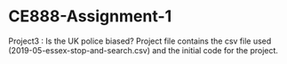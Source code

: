 # CE888-Assignment-1
Project3 : Is the UK police biased? 
Project file contains the csv file used (2019-05-essex-stop-and-search.csv) and the initial code for the project.
